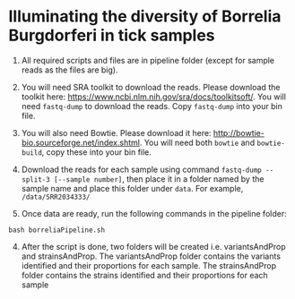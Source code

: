 # Illuminating the diversity of Borrelia Burgdorferi in tick samples
1) All required scripts and files are in pipeline folder (except for sample reads as the files are big). 

2) You will need SRA toolkit to download the reads. Please download the toolkit here: https://www.ncbi.nlm.nih.gov/sra/docs/toolkitsoft/. You will need `fastq-dump` to download the reads. Copy `fastq-dump` into your bin file.

3) You will also need Bowtie. Please download it here: http://bowtie-bio.sourceforge.net/index.shtml. You will need both `bowtie` and `bowtie-build`, copy these into your bin file.

4) Download the reads for each sample using command `fastq-dump --split-3 [--sample number]`, then place it in a folder named by the sample name and place this folder under `data`. For example, `/data/SRR2034333/` 

5) Once data are ready, run the following commands in the pipeline folder:
```
bash borreliaPipeline.sh
```

4) After the script is done, two folders will be created i.e. variantsAndProp and strainsAndProp. The variantsAndProp folder contains the variants identified and their proportions for each sample. The strainsAndProp folder contains the strains identified and their proportions for each sample
